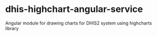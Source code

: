 # dhis-highchart-angular-service
Angular module for drawing charts for DHIS2 system using highcharts library 

